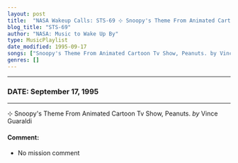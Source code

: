 ```yaml
---
layout: post
title:  "NASA Wakeup Calls: STS-69 ⊹ Snoopy's Theme From Animated Cartoon Tv Show, Peanuts. by Vince Guaraldi ✫ September 17, 1995"
blog_title: "STS-69"
author: "NASA: Music to Wake Up By"
type: MusicPlaylist
date_modified: 1995-09-17
songs: ["Snoopy's Theme From Animated Cartoon Tv Show, Peanuts. by Vince Guaraldi"]
genres: []
---
```


----
### DATE: September 17, 1995
----
⊹ Snoopy's Theme From Animated Cartoon Tv Show, Peanuts. *by* Vince Guaraldi  

#### Comment:
* No mission comment



<br/>
<center>
	<a target="_blank"
	   href="https://twitter.com/intent/tweet?hashtags=Space,NASA,Playlist,NASAWakeupCalls,SpaceProgram&text=🚀 {{ page.author}}, '{{ page.songs.first }}' {{ page.title }}, {{ site.url }}{{ page.url }}&via=nasawakeupcalls"><i class="fab fa-twitter" title="Tweet this page" alt="Tweet this page" style="font-size: 1.3em;"></i></a>
	&nbsp; 	<i class="fas fa-user-astronaut" style="font-size: 1.5em;"></i> &nbsp;
    <a id="custom_amazon_link"
       type="amzn" search="#"
       category="popular music">
    <i class="fab fa-amazon" style="font-size: 1.3em;"></i></a>
</center>

<!-- Randomly resolve an individual entry from a song array -->
<script src="/assets/javascript/seedrandom.min.js"></script>
<script>
  var wake_me_up = ["Snoopy's Theme From Animated Cartoon Tv Show, Peanuts. by Vince Guaraldi"];
  var prng = new Math.seedrandom();
  function randomSong() {
    song = wake_me_up[Math.floor(Math.random() * wake_me_up.length)];
    var amazon_link = document.getElementById("custom_amazon_link");
    amazon_link.setAttribute("search", song);
  }
  window.onload = randomSong();
</script>
